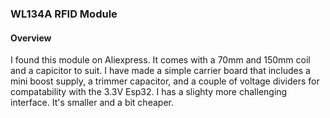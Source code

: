### WL134A RFID Module

#### Overview
I found this module on Aliexpress.  It comes with a 70mm and 150mm coil and a capicitor to suit.  I have made a simple carrier board that includes a mini boost supply, a trimmer capacitor, and a couple of voltage dividers for compatability with the 3.3V Esp32.  I has a slighty more challenging interface.  It's smaller and a bit cheaper.
